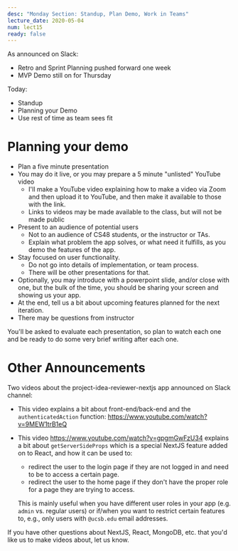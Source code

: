 ```yaml
---
desc: "Monday Section: Standup, Plan Demo, Work in Teams"
lecture_date: 2020-05-04
num: lect15
ready: false
---
```


As announced on Slack:
* Retro and Sprint Planning pushed forward one week
* MVP Demo still on for Thursday

Today:
* Standup
* Planning your Demo
* Use rest of time as team sees fit

# Planning your demo

* Plan a five minute presentation
* You may do it live, or you may prepare a 5 minute "unlisted" YouTube video
  - I'll make a YouTube video explaining how to make a video via Zoom and then upload it
    to YouTube, and then make it available to those with the link.
  - Links to videos may be made available to the class, but will not be made public
* Present to an audience of potential users
  - Not to an audience of CS48 students, or the instructor or TAs.
  - Explain what problem the app solves, or what need it fulfills, as you demo the features of
    the app.
* Stay focused on user functionality.
  - Do not go into details of implementation, or team process.
  - There will be other presentations for that.
* Optionally, you may introduce with a powerpoint slide, and/or close with one, but the bulk
  of the time, you should be sharing your screen and showing us your app.
* At the end, tell us a bit about upcoming features planned for the next iteration.
* There may be questions from instructor

You'll be asked to evaluate each presentation, so plan to watch each one and be ready to
do some very brief writing after each one.

# Other Announcements

Two videos about the project-idea-reviewer-nextjs app  announced on Slack channel:

* This video explains a bit about front-end/back-end and the `authenticatedAction` function: <https://www.youtube.com/watch?v=9MEW1trB1eQ>

* This video <https://www.youtube.com/watch?v=gpgmGwFzU34> explains a bit about `getServerSideProps` which is a special NextJS feature added on to React, and how it can be used to:
  - redirect the user to the login page if they are not logged in and need to be to access a certain page.
  - redirect the user to the home page if they don't have the proper role for a page they are trying to access.
  
  This is mainly useful when you have different user roles in your app (e.g. `admin` vs.
  regular users) or if/when you want to restrict certain features to, e.g., only users
  with `@ucsb.edu` email addresses.

If you have other questions about NextJS, React, MongoDB, etc. that you'd like us to make
videos about, let us know.

  


